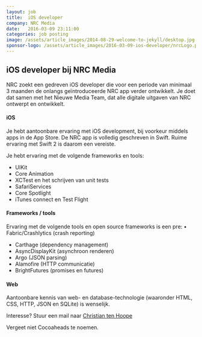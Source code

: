 ```yaml
---
layout: job
title:  iOS developer 
company: NRC Media
date:   2016-03-09 23:11:00
categories: job posting
image: /assets/article_images/2014-08-29-welcome-to-jekyll/desktop.jpg
sponsor-logo: /assets/article_images/2016-03-09-ios-developer/nrcLogo.png
---
```


## iOS developer bij NRC Media

NRC zoekt een gedreven iOS developer die voor een periode van minimaal 3 maanden de onlangs geïntroduceerde NRC app verder ontwikkelt. Je doet dat samen met het Nieuwe Media Team, dat alle digitale uitgaven van NRC ontwerpt en ontwikkelt.

#### iOS

Je hebt aantoonbare ervaring met iOS development, bij voorkeur middels apps in de App Store. De NRC app is volledig geschreven in Swift. Ruime ervaring met Swift 2 is daarom een vereiste.

Je hebt ervaring met de volgende frameworks en tools: 

- UIKit
- Core Animation
- XCTest en het schrijven van unit tests
- SafariServices
- Core Spotlight
- iTunes connect en Test Flight


#### Frameworks / tools

Ervaring met de volgende tools en open source frameworks is een pre: • Fabric/Crashlytics (crash reporting)

 - Carthage (dependency management)
 - AsyncDisplayKit (asynchroon renderen)
 - Argo (JSON parsing)
 - Alamofire (HTTP communicatie)
 - BrightFutures (promises en futures)


#### Web

Aantoonbare kennis van web- en database-technologie (waaronder HTML, CSS, HTTP, JSON en SQLite) is wenselijk.

Interesse? Stuur een mail naar [Christian ten Hoope](mailto:c.tenhoope@nrc.nl)

Vergeet niet Cocoaheads te noemen.

